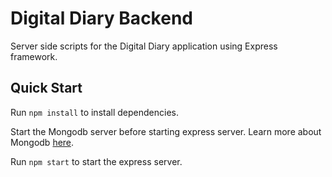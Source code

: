 # Digital Diary Backend
Server side scripts for the Digital Diary application using Express framework.

## Quick Start

Run `npm install` to install dependencies.

Start the Mongodb server before starting express server. Learn more about Mongodb [here](https://docs.mongodb.com/).

Run `npm start` to start the express server.
